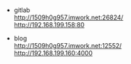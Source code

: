 * gitlab  
http://1509h0g957.imwork.net:26824/   
http://192.168.199.158:80  

* blog  
http://1509h0g957.imwork.net:12552/  
http://192.168.199.160:4000  
